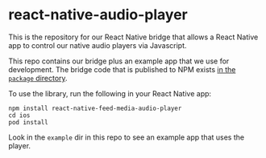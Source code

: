 
# react-native-audio-player

This is the repository for our React Native bridge that allows
a React Native app to control our native audio players via
Javascript.

This repo contains our bridge plus an example app that we use
for development. The bridge code that is published to NPM
exists [in the `package` directory](https://github.com/feedfm/react-native-feed-media-audio-player/tree/master/package).

To use the library, run the following in your React Native app:

```
npm install react-native-feed-media-audio-player
cd ios
pod install
```

Look in the `example` dir in this repo to see an example app
that uses the player.


